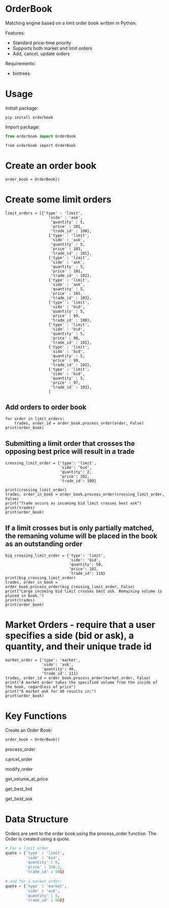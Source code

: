 OrderBook
=========

Matching engine based on a limit order book written in Python.

Features:
* Standard price-time priority
* Supports both market and limit orders
* Add, cancel, update orders

Requirements:
* bintrees

Usage
=====

Install package:

```
pip install orderbook 
```

Import package:

```python
from orderbook import OrderBook
```

```
from orderbook import OrderBook
```
# Create an order book
```
order_book = OrderBook()
```
# Create some limit orders
```
limit_orders = [{'type' : 'limit', 
                   'side' : 'ask', 
                    'quantity' : 5, 
                    'price' : 101,
                    'trade_id' : 100},
                   {'type' : 'limit', 
                    'side' : 'ask', 
                    'quantity' : 5, 
                    'price' : 103,
                    'trade_id' : 101},
                   {'type' : 'limit', 
                    'side' : 'ask', 
                    'quantity' : 5, 
                    'price' : 101,
                    'trade_id' : 102},
                   {'type' : 'limit', 
                    'side' : 'ask', 
                    'quantity' : 5, 
                    'price' : 101,
                    'trade_id' : 103},
                   {'type' : 'limit', 
                    'side' : 'bid', 
                    'quantity' : 5, 
                    'price' : 99,
                    'trade_id' : 100},
                   {'type' : 'limit', 
                    'side' : 'bid', 
                    'quantity' : 5, 
                    'price' : 98,
                    'trade_id' : 101},
                   {'type' : 'limit', 
                    'side' : 'bid', 
                    'quantity' : 5, 
                    'price' : 99,
                    'trade_id' : 102},
                   {'type' : 'limit', 
                    'side' : 'bid', 
                    'quantity' : 5, 
                    'price' : 97,
                    'trade_id' : 103},
                   ]

```
## Add orders to order book
```
for order in limit_orders:
    trades, order_id = order_book.process_order(order, False)
print(order_book)

```
## Submitting a limit order that crosses the opposing best price will result in a trade
```
crossing_limit_order = {'type': 'limit',
                        'side': 'bid',
                        'quantity': 2,
                        'price': 102,
                        'trade_id': 109}

print(crossing_limit_order)
trades, order_in_book = order_book.process_order(crossing_limit_order, False)
print("Trade occurs as incoming bid limit crosses best ask")
print(trades)
print(order_book)

```
## If a limit crosses but is only partially matched, the remaning volume will be placed in the book as an outstanding order
```
big_crossing_limit_order = {'type': 'limit',
                            'side': 'bid',
                            'quantity': 50,
                            'price': 102,
                            'trade_id': 110}
print(big_crossing_limit_order)
trades, order_in_book = order_book.process_order(big_crossing_limit_order, False)
print("Large incoming bid limit crosses best ask. Remaining volume is placed in book.")
print(trades)
print(order_book)

```
# Market Orders - require that a user specifies a side (bid or ask), a quantity, and their unique trade id
```
market_order = {'type': 'market',
                'side': 'ask',
                'quantity': 40,
                'trade_id': 111}
trades, order_id = order_book.process_order(market_order, False)
print("A market order takes the specified volume from the inside of the book, regardless of price")
print("A market ask for 40 results in:")
print(order_book)
```

Key Functions
=============

Create an Order Book:

```python
order_book = OrderBook()
```

process_order

cancel_order

modify_order

get_volume_at_price

get_best_bid

get_best_ask

Data Structure
==============

Orders are sent to the order book using the process_order function. The Order is created using a quote.

```python
# For a limit order
quote = {'type' : 'limit',
         'side' : 'bid', 
         'quantity' : 6, 
         'price' : 108.2, 
         'trade_id' : 001}
         
# and for a market order:
quote = {'type' : 'market',
         'side' : 'ask', 
         'quantity' : 6, 
         'trade_id' : 002}
```


